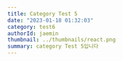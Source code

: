 ```yaml
---
title: Category Test 5
date: "2023-01-18 01:32:03"
category: test6
authorId: jaemin
thumbnail: ../thumbnails/react.png
summary: category Test 5입니다
---
```


